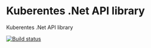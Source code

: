 # Kuberentes .Net API library
Kuberentes .Net API library

[![Build status](https://ci.appveyor.com/api/projects/status/1mr8tphuvn7r8hwn/branch/master?svg=true)](https://ci.appveyor.com/project/tonnyeremin/knet/branch/master)
